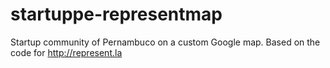 # startuppe-representmap
Startup community of Pernambuco on a custom Google map. Based on the code for http://represent.la
